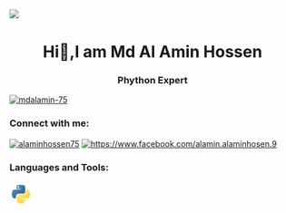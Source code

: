 <div> <img src=" https://media.licdn.com/dms/image/v2/D4E16AQEWwICKerUB9Q/profile-displaybackgroundimage-shrink_200_800/profile-displaybackgroundimage-shrink_200_800/0/1729191646356?e=1734566400&v=beta&t=1TgvtFbb7rLGvi02sSA0rV0nRHUb-rLjmi1oRzwPpDc"/> </div>
<h1 align="center">Hi👋,I am Md Al Amin Hossen</h1>
<h3 align="center">Phython Expert</h3>

<p align="left"> <a href="https://github.com/ryo-ma/github-profile-trophy"><img src="https://github-profile-trophy.vercel.app/?username=mdalamin-75" alt="mdalamin-75" /></a> </p>

<h3 align="left">Connect with me:</h3>
<p align="left">
<a href="https://linkedin.com/in/alaminhossen75" target="blank"><img align="center" src="https://raw.githubusercontent.com/rahuldkjain/github-profile-readme-generator/master/src/images/icons/Social/linked-in-alt.svg" alt="alaminhossen75" height="30" width="40" /></a>
<a href="https://fb.com/https://www.facebook.com/alamin.alaminhosen.9" target="blank"><img align="center" src="https://raw.githubusercontent.com/rahuldkjain/github-profile-readme-generator/master/src/images/icons/Social/facebook.svg" alt="https://www.facebook.com/alamin.alaminhosen.9" height="30" width="40" /></a>
</p>

<h3 align="left">Languages and Tools:</h3>
<p align="left"> <a href="https://www.python.org" target="_blank" rel="noreferrer"> <img src="https://raw.githubusercontent.com/devicons/devicon/master/icons/python/python-original.svg" alt="python" width="40" height="40"/> </a> </p>
